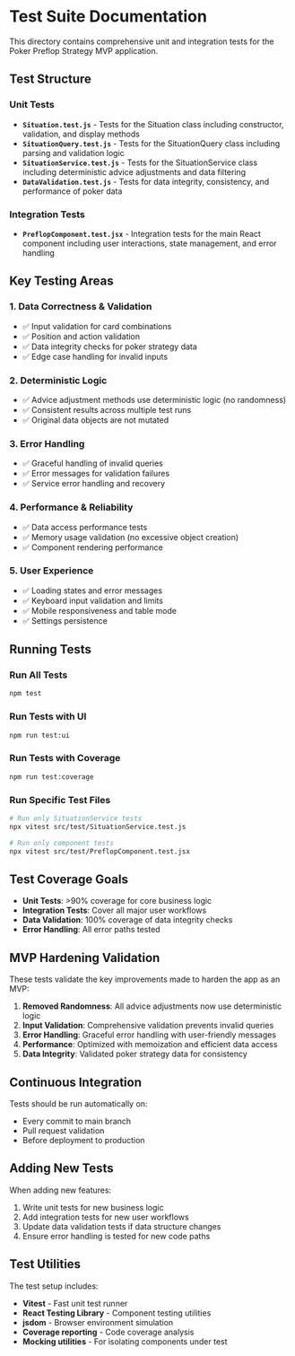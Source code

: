 # Test Suite Documentation

This directory contains comprehensive unit and integration tests for the Poker Preflop Strategy MVP application.

## Test Structure

### Unit Tests
- **`Situation.test.js`** - Tests for the Situation class including constructor, validation, and display methods
- **`SituationQuery.test.js`** - Tests for the SituationQuery class including parsing and validation logic
- **`SituationService.test.js`** - Tests for the SituationService class including deterministic advice adjustments and data filtering
- **`DataValidation.test.js`** - Tests for data integrity, consistency, and performance of poker data

### Integration Tests
- **`PreflopComponent.test.jsx`** - Integration tests for the main React component including user interactions, state management, and error handling

## Key Testing Areas

### 1. Data Correctness & Validation
- ✅ Input validation for card combinations
- ✅ Position and action validation
- ✅ Data integrity checks for poker strategy data
- ✅ Edge case handling for invalid inputs

### 2. Deterministic Logic
- ✅ Advice adjustment methods use deterministic logic (no randomness)
- ✅ Consistent results across multiple test runs
- ✅ Original data objects are not mutated

### 3. Error Handling
- ✅ Graceful handling of invalid queries
- ✅ Error messages for validation failures
- ✅ Service error handling and recovery

### 4. Performance & Reliability
- ✅ Data access performance tests
- ✅ Memory usage validation (no excessive object creation)
- ✅ Component rendering performance

### 5. User Experience
- ✅ Loading states and error messages
- ✅ Keyboard input validation and limits
- ✅ Mobile responsiveness and table mode
- ✅ Settings persistence

## Running Tests

### Run All Tests
```bash
npm test
```

### Run Tests with UI
```bash
npm run test:ui
```

### Run Tests with Coverage
```bash
npm run test:coverage
```

### Run Specific Test Files
```bash
# Run only SituationService tests
npx vitest src/test/SituationService.test.js

# Run only component tests
npx vitest src/test/PreflopComponent.test.jsx
```

## Test Coverage Goals

- **Unit Tests**: >90% coverage for core business logic
- **Integration Tests**: Cover all major user workflows
- **Data Validation**: 100% coverage of data integrity checks
- **Error Handling**: All error paths tested

## MVP Hardening Validation

These tests validate the key improvements made to harden the app as an MVP:

1. **Removed Randomness**: All advice adjustments now use deterministic logic
2. **Input Validation**: Comprehensive validation prevents invalid queries
3. **Error Handling**: Graceful error handling with user-friendly messages
4. **Performance**: Optimized with memoization and efficient data access
5. **Data Integrity**: Validated poker strategy data for consistency

## Continuous Integration

Tests should be run automatically on:
- Every commit to main branch
- Pull request validation
- Before deployment to production

## Adding New Tests

When adding new features:
1. Write unit tests for new business logic
2. Add integration tests for new user workflows
3. Update data validation tests if data structure changes
4. Ensure error handling is tested for new code paths

## Test Utilities

The test setup includes:
- **Vitest** - Fast unit test runner
- **React Testing Library** - Component testing utilities
- **jsdom** - Browser environment simulation
- **Coverage reporting** - Code coverage analysis
- **Mocking utilities** - For isolating components under test
